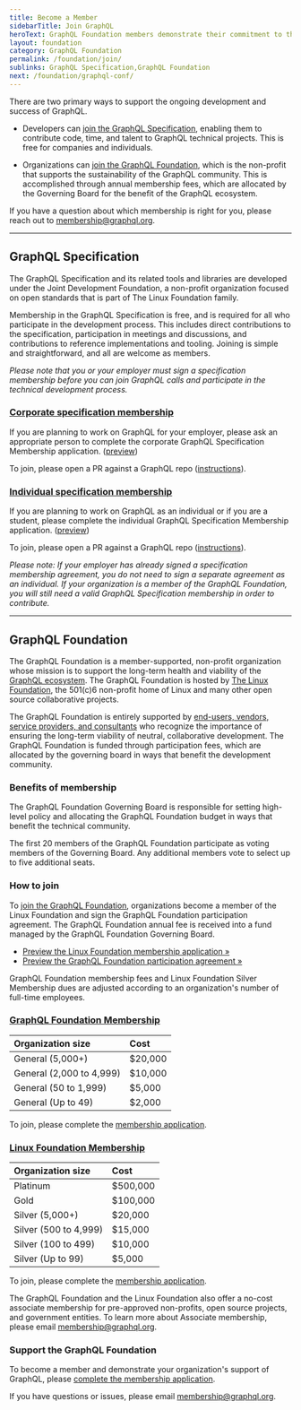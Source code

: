 ```yaml
---
title: Become a Member
sidebarTitle: Join GraphQL
heroText: GraphQL Foundation members demonstrate their commitment to the ecosystem by providing essential financial support.
layout: foundation
category: GraphQL Foundation
permalink: /foundation/join/
sublinks: GraphQL Specification,GraphQL Foundation
next: /foundation/graphql-conf/
---
```


There are two primary ways to support the ongoing development and success of GraphQL.

* Developers can [join the GraphQL Specification](#graphql-specification), enabling them to contribute code, time, and talent to GraphQL technical projects. This is free for companies and individuals.

* Organizations can [join the GraphQL Foundation](#graphql-foundation), which is the non-profit that supports the sustainability of the GraphQL community. This is accomplished through annual membership fees, which are allocated by the Governing Board for the benefit of the GraphQL ecosystem.

If you have a question about which membership is right for you, please reach out to [membership@graphql.org](mailto:membership@graphql.org).

---

## GraphQL Specification

The GraphQL Specification and its related tools and libraries are developed under the Joint Development Foundation, a non-profit organization focused on open standards that is part of The Linux Foundation family.

Membership in the GraphQL Specification is free, and is required for all who participate in the development process. This includes direct contributions to the specification, participation in meetings and discussions, and contributions to reference implementations and tooling. Joining is simple and straightforward, and all are welcome as members.

*Please note that you or your employer must sign a specification membership before you can join GraphQL calls and participate in the technical development process.*

### [Corporate specification membership](https://corporate-spec-membership.graphql.org)

If you are planning to work on GraphQL for your employer, please ask an appropriate person to complete the corporate GraphQL Specification Membership application. ([preview](https://preview-spec-membership.graphql.org))

To join, please open a PR against a GraphQL repo ([instructions](https://corporate-spec-membership.graphql.org)).

### [Individual specification membership](https://individual-spec-membership.graphql.org)

If you are planning to work on GraphQL as an individual or if you are a student, please complete the individual GraphQL Specification Membership application. ([preview](https://preview-spec-membership.graphql.org))

To join, please open a PR against a GraphQL repo ([instructions](https://individual-spec-membership.graphql.org)).

*Please note: If your employer has already signed a specification membership agreement, you do not need to sign a separate agreement as an individual. If your organization is a member of the GraphQL Foundation, you will still need a valid GraphQL Specification membership in order to contribute.*

---

## GraphQL Foundation

The GraphQL Foundation is a member-supported, non-profit organization whose mission is to support the long-term health and viability of the [GraphQL ecosystem](https://graphql.org). The GraphQL Foundation is hosted by [The Linux Foundation](https://linuxfoundation.org), the 501(c)6 non-profit home of Linux and many other open source collaborative projects.

The GraphQL Foundation is entirely supported by [end-users, vendors, service providers, and consultants](/foundation/members) who recognize the importance of ensuring the long-term viability of neutral, collaborative development. The GraphQL Foundation is funded through participation fees, which are allocated by the governing board in ways that benefit the development community.

### Benefits of membership

The GraphQL Foundation Governing Board is responsible for setting high-level policy and allocating the GraphQL Foundation budget in ways that benefit the technical community.

The first 20 members of the GraphQL Foundation participate as voting members of the Governing Board. Any additional members vote to select up to five additional seats.

### How to join

To [join the GraphQL Foundation](https://join.graphql.org), organizations become a member of the Linux Foundation and sign the GraphQL Foundation participation agreement. The GraphQL Foundation annual fee is received into a fund managed by the GraphQL Foundation Governing Board.

* [Preview the Linux Foundation membership application »](https://cdn.platform.linuxfoundation.org/agreements/tlf.pdf)
* [Preview the GraphQL Foundation participation agreement »](https://cdn.platform.linuxfoundation.org/agreements/gql.pdf)

GraphQL Foundation membership fees and Linux Foundation Silver Membership dues are adjusted according to an organization's number of full-time employees.

### [GraphQL Foundation Membership](https://join.graphql.org)

Organization size | Cost
:-----------------|:----
General (5,000+) | $20,000
General (2,000 to 4,999) | $10,000
General (50 to 1,999) | $5,000
General (Up to 49) | $2,000

To join, please complete the [membership application](https://join.graphql.org).

### [Linux Foundation Membership](https://join.graphql.org)

Organization size | Cost
:-----------------|:----
Platinum | $500,000
Gold | $100,000
Silver (5,000+) | $20,000
Silver (500 to 4,999) | $15,000
Silver (100 to 499) | $10,000
Silver (Up to 99) | $5,000

To join, please complete the [membership application](https://join.graphql.org).

The GraphQL Foundation and the Linux Foundation also offer a no-cost associate membership for pre-approved non-profits, open source projects, and government entities. To learn more about Associate membership, please email [membership@graphql.org](mailto:membership@graphql.org).

### Support the GraphQL Foundation

To become a member and demonstrate your organization's support of GraphQL, please [complete the membership application](https://join.graphql.org).

If you have questions or issues, please email [membership@graphql.org](mailto:membership@graphql.org).
